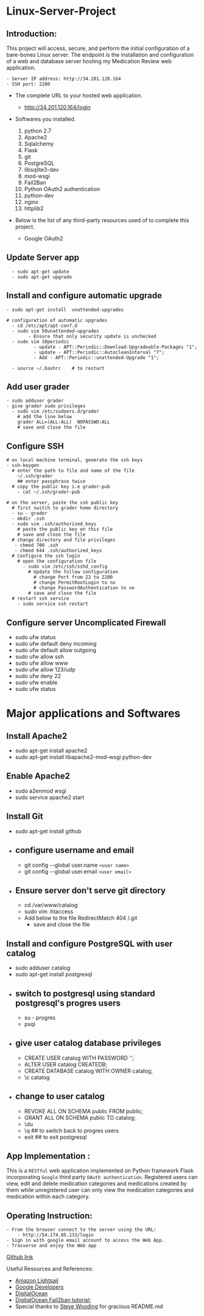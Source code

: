 # Linux-Server-Project

## Introduction:
This project will access, secure, and perform the initial configuration of a bare-bones Linux server. The endpoint is the installation and configuration of a web and database server hosting my Medication Review web application.

    - Server IP address: http://34.201.120.164
    - SSH port: 2200

  - The complete URL to your hosted web application.
       - http://34.201.120.164/login

  - Softwares you installed.
    1. python 2.7
    2. Apache2
    3. Sqlalchemy
    4. Flask
    5. git
    6. PostgreSQL
    7. libsqlite3-dev
    8. mod-wsgi
    9. Fail2Ban
    10. Python OAuth2 authentication
    11. python-dev
    12. nginx
    13. httplib2

  - Below is the list of any third-party resources used of to complete this project.
      - Google OAuth2

## Update Server app
      - sudo apt-get update
      - sudo apt-get upgrade

## Install and configure automatic upgrade
    - sudo apt-get install  unattended-upgrades

    # configuration of automatic upgrades
      - cd /etc/apt/apt-conf.d
      - sudo vim 50unattended-upgrades
            - Ensure that only security update is unchecked
      - sudo vim 10periodic
              - update - APT::Periodic::Download-Upgradeable-Packages "1";
              - update - APT::Periodic::AutocleanInterval "7";
              - Add - APT::Periodic::unattended-Upgrade "1";

      - source ~/.bashrc    # to restart

## Add user grader
    - sudo adduser grader
    - give grader sudo privileges
      - sudo vim /etc/sudoers.d/grader
        # add the line below
        grader ALL=(ALL:ALL)  NOPASSWD:ALL
        # save and close the file

## Configure SSH
    # on local machine terminal, generate the ssh keys
    - ssh-keygen
      # enter the path to file and name of the file
        ~/.ssh/grader
        ## enter passphrase twice
      # copy the public key i.e grader-pub
        - cat ~/.ssh/grader-pub

    # on the server, paste the ssh public key
      # first switch to grader home directory
      - su - grader
      - mkdir .ssh
      - sudo vim .ssh/authorized_keys
        # paste the public key on this file
        # save and close the file
      # change directory and file privileges
       - chmod 700 .ssh
       - chmod 644 .ssh/authorized_keys
      # Configure the ssh login
        # open the configuration file
          - sudo vim /etc/ssh/sshd_config
            # Update the follow configuration
              # change Port from 22 to 2200
              # change PermitRootLogin to no
              # change PasswordAuthentication to no
            # save and close the file
      # restart ssh service
        - sudo service ssh restart

## Configure server Uncomplicated Firewall
  - sudo ufw status
  - sudo ufw default deny incoming
  - sudo ufw default allow outgoing
  - sudo ufw allow ssh
  - sudo ufw allow www
  - sudo ufw allow 123/udp
  - sudo ufw deny 22
  - sudo ufw enable
  - sudo ufw status

# Major applications and Softwares
  ## Install Apache2
  - sudo apt-get install apache2
  - sudo apt-get install libapache2-mod-wsgi python-dev
  ## Enable Apache2
  - sudo a2enmod wsgi
  - sudo service apache2 start

  ## Install Git
  - sudo apt-get install github
  - ## configure username and email
    - git config --global user.name `<user name>`
    - git config --global user.email `<user email>`
  - ## Ensure server don't serve git directory
    - cd /var/www/catalog
    - sudo vim .htaccess
    - Add below to the file
        RedirectMatch 404 /\.git
        - save and close the file



  ## Install and configure PostgreSQL with user catalog
  - sudo adduser catalog
  - sudo apt-get install postgresql
  - ## switch to postgresql using standard postgresql's progres users
    - su - progres
    - psql
  - ## give user catalog database privileges
    - CREATE USER catalog WITH PASSWORD '<enter your password>';
    - ALTER USER catalog CREATEDB;
    - CREATE DATABASE catalog WITH OWNER catalog;
    - \c catalog  
  - ## change to user catalog
    - REVOKE ALL ON SCHEMA public FROM public;
    - GRANT ALL ON SCHEMA public TO catalog;
    - \du
    - \q   ## to switch back to progres users
    - exit  ## to exit postgresql




## App Implementation :
This is a `RESTful` web application implemented on Python framework Flask incorporating `Google` third party `OAuth authentication`. Registered users can view, edit and delete medication categories and medications created by them while unregistered user can only view the medication categories and medication within each category.

## Operating Instruction:
    - From the browser connect to the server using the URL:
        - http://54.174.85.133/login
    - Sign in with google email account to access the Web App.
    - Trasverse and enjoy the Web app

[Github link](https://github.com/jocoder22/Linux-Server-Project.git)

Useful Resources and References:
  - [Amazon Lightsail](https://aws.amazon.com/)
  - [Google Developers](https://developers.google.com/)
  - [DigitalOcean](https://www.digitalocean.com/community/tutorials/how-to-secure-postgresql-on-an-ubuntu-vps)
  - [DigitalOcean Fail2ban tutorial:](https://www.digitalocean.com/community/tutorials/how-to-protect-ssh-with-fail2ban-on-ubuntu-14-04)
  - Special thanks to [Steve  Wooding](https://github.com/SteveWooding/fullstack-nanodegree-linux-server-config/blob/master/README.md) for gracious README.md
